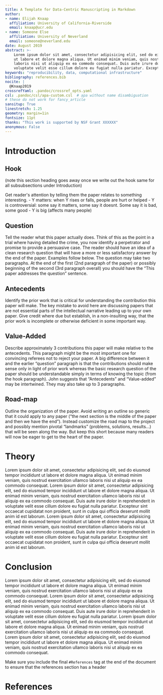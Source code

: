 ```yaml
---
title: A Template for Data-Centric Manuscripting in Markdown
author:
- name: Elijah Knaap
  affiliation: University of California-Riverside
  email: knaap@ucr.edu
- name: Someone Else
  affiliation: University of Neverland
  email: someone@neverland.edu
date: August 2019
abstract: >-
    Lorem ipsum dolor sit amet, consectetur adipisicing elit, sed do eiusmod tempor incididunt
    ut labore et dolore magna aliqua. Ut enimad minim veniam, quis nostrud exercitation ullamco
    laboris nisi ut aliquip ex ea commodo consequat. Duis aute irure dolor in reprehenderit in
    voluptate velit esse cillum dolore eu fugiat nulla pariatur. Excepteur sint occaecat cupidatat non proident, sunt in culpa qui officia deserunt mollit anim id est laborum.
keywords: "reproducibility, data, computational infrastructure"
bibliography: references.bib
nocite: |
  @Knaap2019
crossrefYaml: .pandoc/crossref_opts.yaml
csl: .pandoc/csl/apa-custom.csl  # apa without name disambiguation
# these do not work for fancy_article
sansitup: True
linestretch: 1.25
geometry: margin=1in
fontsize: 11pt
thanks: "This work is supported by NSF Grant XXXXXX"
anonymous: False
---
```


# Introduction

## Hook

(note this section heading goes away once we write out the hook same for all subsubsections under Introduction)

Get reader's attention by telling them the paper relates to something interesting. 
    - Y matters: when Y rises or falls, people are hurt or helped
    - Y is controversial: some say it matters, some say it doesnt. Some say it is bad, some good
    - Y is big (affects many people)

## Question

Tell the reader what this paper actually does. Think of this as the point in a trial where having
detailed the crime, you now identify a perpetrator and promise to provide a persuasive case. The
reader should have an idea of a clean research question that will have a more or less satisfactory
answer by the end of the paper. Examples follow below. The question may take two paragraphs. At the
end of the first (2nd paragraph of the paper) or possibly beginning of the second (3rd paragraph
overall) you should have the “This paper addresses the question” sentence.

## Antecedents

Identify the prior work that is critical for understanding the contribution this paper will make.
The key mistake to avoid here are discussing papers that are not essential parts of the intellectual
narrative leading up to your own paper. Give credit where due but establish, in a non-insulting way,
that the prior work is incomplete or otherwise deficient in some important way.

## Value-Added

Describe approximately 3 contributions this paper will make relative to the antecedents. This
paragraph might be the most important one for convincing referees not to reject your paper. A big
difference between it and the earlier “question” paragraph is that the contributions should make
sense only in light of prior work whereas the basic research question of the paper should be
understandable simply in terms of knowing the topic (from the hook paragraph). John suggests that
“Antecedents” and “Value-added” may be intertwined. They may also take up to 3 paragraphs.

## Road-map

Outline the organization of the paper. Avoid writing an outline so generic that it could apply to
any paper (“the next section is the middle of the paper and then we have the end”). Instead
customize the road map to the project and possibly mention pivotal “landmarks” (problems, solutions,
results…) that will be seen along the way. But keep this short because many readers will now be
eager to get to the heart of the paper.

# Theory

Lorem ipsum dolor sit amet, consectetur adipisicing elit, sed do eiusmod tempor incididunt ut labore
et dolore magna aliqua. Ut enimad minim veniam, quis nostrud exercitation ullamco laboris nisi ut
aliquip ex ea commodo consequat. Lorem ipsum dolor sit amet, consectetur adipisicing elit, sed do
eiusmod tempor incididunt ut labore et dolore magna aliqua. Ut enimad minim veniam, quis nostrud
exercitation ullamco laboris nisi ut aliquip ex ea commodo consequat. Duis aute irure dolor in
reprehenderit in voluptate velit esse cillum dolore eu fugiat nulla pariatur. Excepteur sint
occaecat cupidatat non proident, sunt in culpa qui officia deserunt mollit anim id est laborum.
Lorem ipsum dolor sit amet, consectetur adipisicing elit, sed do eiusmod tempor incididunt ut labore
et dolore magna aliqua. Ut enimad minim veniam, quis nostrud exercitation ullamco laboris nisi ut
aliquip ex ea commodo consequat. Duis aute irure dolor in reprehenderit in voluptate velit esse
cillum dolore eu fugiat nulla pariatur. Excepteur sint occaecat cupidatat non proident, sunt in
culpa qui officia deserunt mollit anim id est laborum.

# Conclusion

Lorem ipsum dolor sit amet, consectetur adipisicing elit, sed do eiusmod tempor incididunt ut labore
et dolore magna aliqua. Ut enimad minim veniam, quis nostrud exercitation ullamco laboris nisi ut
aliquip ex ea commodo consequat. Lorem ipsum dolor sit amet, consectetur adipisicing elit, sed do
eiusmod tempor incididunt ut labore et dolore magna aliqua. Ut enimad minim veniam, quis nostrud
exercitation ullamco laboris nisi ut aliquip ex ea commodo consequat. Duis aute irure dolor in
reprehenderit in voluptate velit esse cillum dolore eu fugiat nulla pariatur. Lorem ipsum dolor sit
amet, consectetur adipisicing elit, sed do eiusmod tempor incididunt ut labore et dolore magna
aliqua. Ut enimad minim veniam, quis nostrud exercitation ullamco laboris nisi ut aliquip ex ea
commodo consequat. Lorem ipsum dolor sit amet, consectetur adipisicing elit, sed do eiusmod tempor
incididunt ut labore et dolore magna aliqua. Ut enimad minim veniam, quis nostrud exercitation
ullamco laboris nisi ut aliquip ex ea commodo consequat.

Make sure you include the final `#References` tag at the end of the document to ensure that the references section has a header

# References
